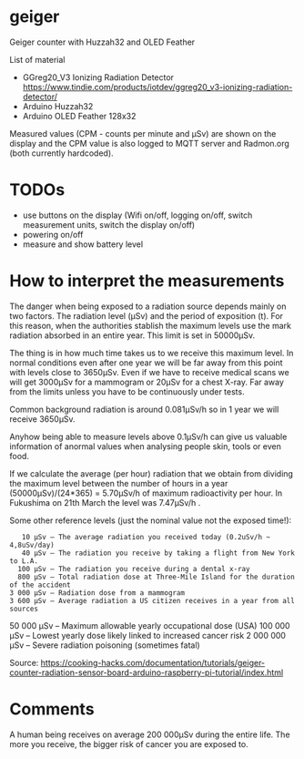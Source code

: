 # geiger
Geiger counter with Huzzah32 and OLED Feather

List of material

 * GGreg20_V3 Ionizing Radiation Detector https://www.tindie.com/products/iotdev/ggreg20_v3-ionizing-radiation-detector/
 * Arduino Huzzah32
 * Arduino OLED Feather 128x32

Measured values (CPM - counts per minute and μSv) are shown on the display and the CPM value is also logged to MQTT server and Radmon.org (both currently hardcoded).

# TODOs

 * use buttons on the display (Wifi on/off, logging on/off, switch measurement units, switch the display on/off)
 * powering on/off
 * measure and show battery level

# How to interpret the measurements
The danger when being exposed to a radiation source depends mainly on two factors. The radiation level (μSv) and the period of exposition (t). For this reason, when the authorities stablish the maximum levels use the mark radiation absorbed in an entire year. This limit is set in 50000μSv.

The thing is in how much time takes us to we receive this maximum level. In normal conditions even after one year we will be far away from this point with levels close to 3650μSv. Even if we have to receive medical scans we will get 3000μSv for a mammogram or 20μSv for a chest X-ray. Far away from the limits unless you have to be continuously under tests.

Common background radiation is around 0.081μSv/h so in 1 year we will receive 3650μSv.

Anyhow being able to measure levels above 0.1μSv/h can give us valuable information of anormal values when analysing people skin, tools or even food.

If we calculate the average (per hour) radiation that we obtain from dividing the maximum level between the number of hours in a year (50000μSv)/(24*365) = 5.70μSv/h of maximum radioactivity per hour. In Fukushima on 21th March the level was 7.47μSv/h .

Some other reference levels (just the nominal value not the exposed time!):

       10 μSv – The average radiation you received today (0.2uSv/h ~ 4,8uSv/day)
       40 μSv – The radiation you receive by taking a flight from New York to L.A.
      100 μSv – The radiation you receive during a dental x-ray
      800 μSv – Total radiation dose at Three-Mile Island for the duration of the accident
    3 000 μSv – Radiation dose from a mammogram
    3 600 μSv – Average radiation a US citizen receives in a year from all sources
   50 000 μSv – Maximum allowable yearly occupational dose (USA)
  100 000 μSv – Lowest yearly dose likely linked to increased cancer risk
2 000 000 μSv – Severe radiation poisoning (sometimes fatal)

Source: https://cooking-hacks.com/documentation/tutorials/geiger-counter-radiation-sensor-board-arduino-raspberry-pi-tutorial/index.html

# Comments

A human being receives on average 200 000μSv during the entire life. The more you receive, the bigger risk of cancer you are exposed to.
